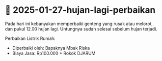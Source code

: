 # 📅 2025-01-27-hujan-lagi-perbaikan

Pada hari ini kebanyakan memperbaiki genteng yang rusak atau melorot, dan pukul 12.00 hujan lagi. Untungnya sudah selesai sebelum hujan terjadi.

Perbaikan Listrik Rumah:
- Diperbaiki oleh: Bapaknya Mbak Riska
- Biaya Jasa: Rp100.000 + Rokok DJARUM